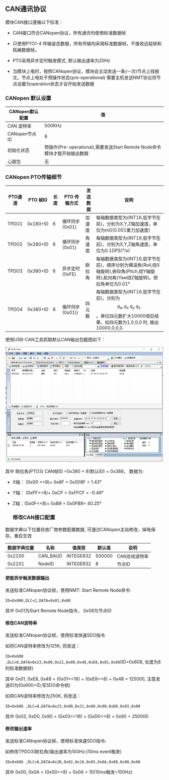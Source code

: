 



## CAN通讯协议

模块CAN接口遵循以下标准：

* CAN接口符合CANopen协议，所有通讯均使用标准数据帧

* 只使用PTO1-4 传输姿态数据，所有传输均采用标准数据帧，不接收远程帧和拓展数据帧。

* PTO采用异步定时触发模式, 默认输出速率为20Hz

* 当模块上电时，按照CANopen协议，模块会主动发送一条(一次)节点上线报文。节点上电处于预操作状态(pre-operational) 需要主机发送NMT协议将节点设置为operation状态才会开始发送数据


### CANopen 默认设置

| CANopen默认配置 | 值                                                           |
| --------------- | ------------------------------------------------------------ |
| CAN 波特率      | 500KHz                                                       |
| CANopen节点ID   | 8                                                            |
| 初始化状态      | 预操作(Pre-operational),需要发送Start Remote Node命令模块才能开始输出数据 |
| 心跳包          | 无                                                           |


### CANopen PTO传输细节

| PTO通道 | PTO 帧ID | 长度 | PTO 传输方式    | 发送数据 | 说明                                                         |
| ------- | -------- | ---- | --------------- | -------- | ------------------------------------------------------------ |
| TPDO1   | 0x180+ID | 6    | 循环同步(0x01)  | 加速度   | 每轴数据类型为(INT16,低字节在前)，分别为X,Y,Z轴加速度，单位为mG(0.001重力加速度) |
| TPDO2   | 0x280+ID | 6    | 循环同步(0x01)  | 角速度   | 每轴数据类型为(INT16,低字节在前)，分别为X,Y,Z轴角速度，单位为0.1DPS(°/s) |
| TPDO3   | 0x380+ID | 6    | 异步定时(0xFE)  | 欧拉角   | 每轴数据类型为(INT16,低字节在前)，顺序分别为横滚角(Roll,绕X轴旋转),俯仰角(Pitch,绕Y轴旋转),航向角(Yaw绕Z轴旋转)。欧拉角单位为0.01° |
| TPDO4   | 0x380+ID | 8    | 循环同步(0x01)) | 四元数   | 每轴数据类型为(INT16,低字节在前)，分别为$$ q_{w} \ q_{x}\ q_{y}\ q_{z}$$ 。单位四元数扩大10000倍后结果。如四元数为1,0,0,0 时, 输出10000,0,0,0. |



使用USB-CAN工具抓取默认CAN输出包截图如下：


![](common_figures/can_interface_pto.png)

其中 欧拉角(PTO3) CAN帧ID =0x380 + 8(默认ID) = 0x388， 数据为:

* X轴： (0x00 <<8)+ 0x8F = 0x008F = 1.43°
* Y轴： (0xFF<<8)+ 0xCF = 0xFFCF = -0.49°
* Z轴：(0x0F<<8)+ 0xB9 = 0x0FB9=  40.25°



  ### 修改CAN接口配置

数据字典以下位置存放厂商参数配置数据, 可通过CANopen主站修改，掉电保存，重启生效

| 数据字典位置 | 名称     | 值类型    | 默认值 | 说明          |
| ------------ | -------- | --------- | ------ | ------------- |
| 0x2100       | CAN_BAUD | INTEGER32 | 500000 | CAN总线波特率 |
| 0x2101       | NodeID   | INTEGER32 | 8      | 节点ID        |

#### 使能异步触发数据输出

发送标准CANopen协议帧，使用NMT: Start Remote Node命令:

`ID=0x000,DLC=2,DATA=0x01,0x08`

其中 0x01为Start Remote Node指令， 0x08为节点ID

#### 修改CAN波特率

发送标准CANopen协议帧，使用标准快速SDO指令

如将CAN波特率修改为125K, 则发送：

`ID=0x608 ,DLC=8,DATA=0x23,0x00,0x21,0x00,0x48,0xE8,0x01,0x00`(ID=0x608, 长度为8的标准数据帧)

其中 0x01, 0xE8, 0x48 = (0x01<<16) + (0xE8<<8) + 0x48 = 125000, 注意发送ID为(0x600+ID,写SDO命令帧)

如将CAN波特率修改为250K, 则发送：

`ID=0x608 ,DLC=8,DATA=0x23,0x00,0x21,0x00,0x90,0xD0,0x03,0x00`

其中 0x03, 0xD0, 0x90 = (0x03<<16) + (0xD0<<8) + 0x90 = 250000

#### 修改输出速率

发送标准CANopen协议帧，使用标准快速SDO指令:

如修改TPDO3(欧拉角)输出速率为100Hz:(10ms event触发)

`ID=0x608 ,DLC=8,DATA=0x2B,0x02,0x18,0x05,0x0A,0x00,0x00,0x00`

其中 0x00, 0x0A = (0x00<<8) + 0x0A = 10(10ms触发=100Hz)






